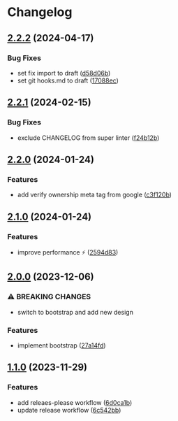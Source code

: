 # Changelog

## [2.2.2](https://github.com/daribock/garden/compare/v2.2.1...v2.2.2) (2024-04-17)


### Bug Fixes

* set fix import to draft ([d58d06b](https://github.com/daribock/garden/commit/d58d06bc75caf766aae34a4a31099ec9daa1114e))
* set git hooks.md to draft ([17088ec](https://github.com/daribock/garden/commit/17088ec2b4773cb7fc28451b5030f93b6594da96))

## [2.2.1](https://github.com/daribock/garden/compare/v2.2.0...v2.2.1) (2024-02-15)


### Bug Fixes

* exclude CHANGELOG from super linter ([f24b12b](https://github.com/daribock/garden/commit/f24b12b474771f36357348bf69effb986d730cfc))

## [2.2.0](https://github.com/daribock/garden/compare/v2.1.0...v2.2.0) (2024-01-24)


### Features

* add verify ownership meta tag from google ([c3f120b](https://github.com/daribock/garden/commit/c3f120b0e53225ed0fe113fc85f91ae9cb14379a))

## [2.1.0](https://github.com/daribock/garden/compare/v2.0.0...v2.1.0) (2024-01-24)


### Features

* improve performance ⚡️ ([2594d83](https://github.com/daribock/garden/commit/2594d8307c51ab945e7105df4925e0d8bd28e0d0))

## [2.0.0](https://github.com/daribock/garden/compare/v1.1.0...v2.0.0) (2023-12-06)


### ⚠ BREAKING CHANGES

* switch to bootstrap and add new design

### Features

* implement bootstrap ([27a14fd](https://github.com/daribock/garden/commit/27a14fd42f156db20506a8a07fec617d64e1975f))

## [1.1.0](https://github.com/daribock/garden/compare/1.0.0...v1.1.0) (2023-11-29)

### Features

- add releaes-please workflow
  ([6d0ca1b](https://github.com/daribock/garden/commit/6d0ca1b1d7e972afdc1d968edf80096ceb5f25db))
- update release workflow
  ([6c542bb](https://github.com/daribock/garden/commit/6c542bbd4e06f52a186f081c1948eba9aeb606de))
